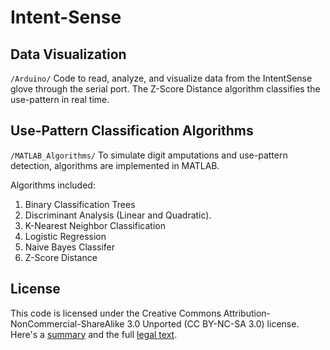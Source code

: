 Intent-Sense
============

Data Visualization
-----------

`/Arduino/` Code to read, analyze, and visualize data from the IntentSense glove through the serial port.  The Z-Score Distance algorithm classifies the use-pattern in real time.


Use-Pattern Classification Algorithms
-----------

`/MATLAB_Algorithms/` To simulate digit amputations and use-pattern detection, algorithms are implemented in MATLAB.  

Algorithms included:

1. Binary Classification Trees
2. Discriminant Analysis (Linear and Quadratic).
3. K-Nearest Neighbor Classification
4. Logistic Regression
5. Naive Bayes Classifer
6. Z-Score Distance 

License
-----------
This code is licensed under the Creative Commons Attribution-NonCommercial-ShareAlike 3.0 Unported (CC BY-NC-SA 3.0) license.
Here's a [summary](http://creativecommons.org/licenses/by-nc-sa/3.0/) and the full [legal text](http://creativecommons.org/licenses/by-nc-sa/3.0/legalcode).